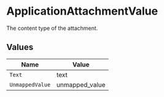 # ApplicationAttachmentValue

The content type of the attachment.


## Values

| Name            | Value           |
| --------------- | --------------- |
| `Text`          | text            |
| `UnmappedValue` | unmapped_value  |